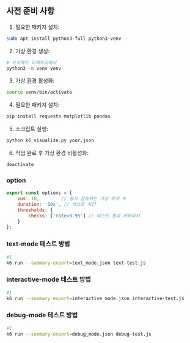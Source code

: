 ## 사전 준비 사항

1. 필요한 패키지 설치:
```bash
sudo apt install python3-full python3-venv
```

2. 가상 환경 생성:
```bash
# 프로젝트 디렉토리에서
python3 -m venv venv
```

3. 가상 환경 활성화:
```bash
source venv/bin/activate
```

4. 필요한 패키지 설치:
```bash
pip install requests matplotlib pandas
```

5. 스크립트 실행:
```bash
python k6_visualize.py your.json
```

6. 작업 완료 후 가상 환경 비활성화:
```bash
deactivate
```

### option
```js
export const options = {
    vus: 10,        // 동시 접속하는 가상 유저 수
    duration: '10s', // 테스트 시간
    thresholds: {
        checks: ['rate>0.95'] // 테스트 통과 커버리지
    }
};
```

### text-mode 테스트 방법
```bash
#1
k6 run --summary-export=text_mode.json text-test.js
```

### interactive-mode 테스트 방법
```bash
#1
k6 run --summary-export=interactive_mode.json interactive-test.js
```
   
### debug-mode 테스트 방법
```bash
#1
k6 run --summary-export=debug_mode.json debug-test.js
```
